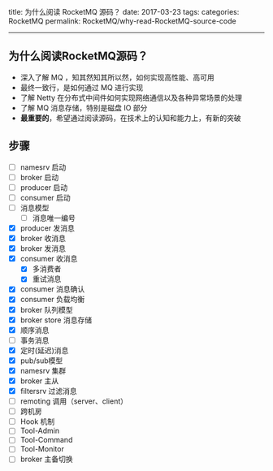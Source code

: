 title: 为什么阅读 RocketMQ 源码？
date: 2017-03-23
tags:
categories: RocketMQ
permalink: RocketMQ/why-read-RocketMQ-source-code

---

## 为什么阅读RocketMQ源码？

* 深入了解 MQ ，知其然知其所以然，如何实现高性能、高可用
* 最终一致行，是如何通过 MQ 进行实现
* 了解 Netty 在分布式中间件如何实现网络通信以及各种异常场景的处理
* 了解 MQ 消息存储，特别是磁盘 IO 部分
* **最重要的**，希望通过阅读源码，在技术上的认知和能力上，有新的突破

## 步骤

- [ ] namesrv 启动
- [ ] broker 启动
- [ ] producer 启动
- [ ] consumer 启动
- [ ] 消息模型
    - [ ] 消息唯一编号
- [x] producer 发消息
- [x] broker 收消息
- [x] broker 发消息
- [x] consumer 收消息
    - [x] 多消费者
    - [x] 重试消息
- [x] consumer 消息确认
- [x] consumer 负载均衡
- [x] broker 队列模型
- [x] broker store 消息存储
- [x] 顺序消息
- [ ] 事务消息
- [x] 定时(延迟)消息
- [x] pub/sub模型
- [x] namesrv 集群
- [x] broker 主从 
- [x] filtersrv 过滤消息
- [ ] remoting 调用（server、client）
- [ ] 跨机房
- [ ] Hook 机制
- [ ] Tool-Admin
- [ ] Tool-Command
- [ ] Tool-Monitor
- [ ] broker 主备切换
